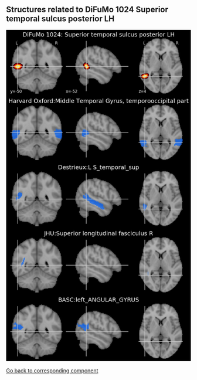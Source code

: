


## Structures related to DiFuMo 1024 Superior temporal sulcus posterior LH

![713](713.jpg "Structures related to DiFuMo 1024 Superior temporal sulcus posterior LH")

[Go back to corresponding component](https://parietal-inria.github.io/DiFuMo/1024/html/713.html)